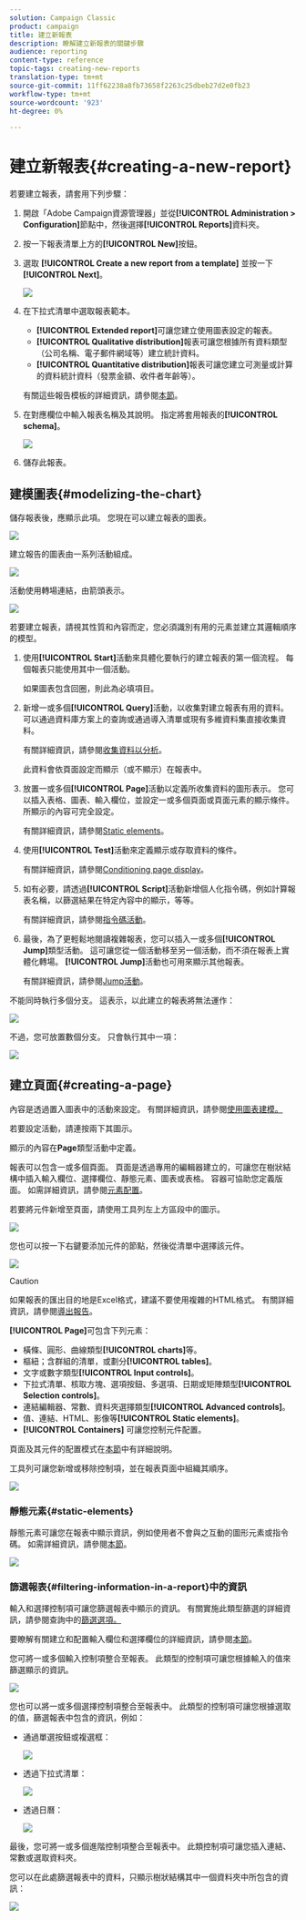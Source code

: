 ```yaml
---
solution: Campaign Classic
product: campaign
title: 建立新報表
description: 瞭解建立新報表的關鍵步驟
audience: reporting
content-type: reference
topic-tags: creating-new-reports
translation-type: tm+mt
source-git-commit: 11ff62238a8fb73658f2263c25dbeb27d2e0fb23
workflow-type: tm+mt
source-wordcount: '923'
ht-degree: 0%

---
```



# 建立新報表{#creating-a-new-report}

若要建立報表，請套用下列步驟：

1. 開啟「Adobe Campaign資源管理器」並從&#x200B;**[!UICONTROL Administration > Configuration]**&#x200B;節點中，然後選擇&#x200B;**[!UICONTROL Reports]**&#x200B;資料夾。
1. 按一下報表清單上方的&#x200B;**[!UICONTROL New]**&#x200B;按鈕。
1. 選取 **[!UICONTROL Create a new report from a template]** 並按一下 **[!UICONTROL Next]**。

   ![](assets/s_ncs_advuser_report_wizard_new_01.png)

1. 在下拉式清單中選取報表範本。

   * **[!UICONTROL Extended report]**&#x200B;可讓您建立使用圖表設定的報表。
   * **[!UICONTROL Qualitative distribution]**&#x200B;報表可讓您根據所有資料類型（公司名稱、電子郵件網域等）建立統計資料。
   * **[!UICONTROL Quantitative distribution]**&#x200B;報表可讓您建立可測量或計算的資料統計資料（發票金額、收件者年齡等）。

   有關這些報告模板的詳細資訊，請參閱[本節](../../reporting/using/about-descriptive-analysis.md)。

1. 在對應欄位中輸入報表名稱及其說明。 指定將套用報表的&#x200B;**[!UICONTROL schema]**。

   ![](assets/s_ncs_advuser_report_wizard_020.png)

1. 儲存此報表。

## 建模圖表{#modelizing-the-chart}

儲存報表後，應顯示此項。 您現在可以建立報表的圖表。

![](assets/s_ncs_user_report_wizard_021.png)

建立報告的圖表由一系列活動組成。

![](assets/s_ncs_advuser_report_wizard_031.png)

活動使用轉場連結，由箭頭表示。

![](assets/s_ncs_advuser_report_wizard_032.png)

若要建立報表，請視其性質和內容而定，您必須識別有用的元素並建立其邏輯順序的模型。

1. 使用&#x200B;**[!UICONTROL Start]**&#x200B;活動來具體化要執行的建立報表的第一個流程。 每個報表只能使用其中一個活動。

   如果圖表包含回圈，則此為必填項目。

1. 新增一或多個&#x200B;**[!UICONTROL Query]**&#x200B;活動，以收集對建立報表有用的資料。 可以通過資料庫方案上的查詢或通過導入清單或現有多維資料集直接收集資料。

   有關詳細資訊，請參閱[收集資料以分析](../../reporting/using/collecting-data-to-analyze.md)。

   此資料會依頁面設定而顯示（或不顯示）在報表中。

1. 放置一或多個&#x200B;**[!UICONTROL Page]**&#x200B;活動以定義所收集資料的圖形表示。 您可以插入表格、圖表、輸入欄位，並設定一或多個頁面或頁面元素的顯示條件。 所顯示的內容可完全設定。

   有關詳細資訊，請參閱[Static elements](#static-elements)。

1. 使用&#x200B;**[!UICONTROL Test]**&#x200B;活動來定義顯示或存取資料的條件。

   有關詳細資訊，請參閱[Conditioning page display](../../reporting/using/defining-a-conditional-content.md#conditioning-page-display)。

1. 如有必要，請透過&#x200B;**[!UICONTROL Script]**&#x200B;活動新增個人化指令碼，例如計算報表名稱，以篩選結果在特定內容中的顯示，等等。

   有關詳細資訊，請參閱[指令碼活動](../../reporting/using/advanced-functionalities.md#script-activity)。

1. 最後，為了更輕鬆地閱讀複雜報表，您可以插入一或多個&#x200B;**[!UICONTROL Jump]**&#x200B;類型活動。 這可讓您從一個活動移至另一個活動，而不須在報表上實體化轉場。 **[!UICONTROL Jump]**&#x200B;活動也可用來顯示其他報表。

   有關詳細資訊，請參閱[Jump活動](../../reporting/using/advanced-functionalities.md#jump-activity)。

不能同時執行多個分支。 這表示，以此建立的報表將無法運作：

![](assets/reporting_graph_sample_ko.png)

不過，您可放置數個分支。 只會執行其中一項：

![](assets/reporting_graph_sample_ok.png)

## 建立頁面{#creating-a-page}

內容是透過置入圖表中的活動來設定。 有關詳細資訊，請參閱[使用圖表建模。](#modelizing-the-chart)

若要設定活動，請連按兩下其圖示。

顯示的內容在&#x200B;**Page**&#x200B;類型活動中定義。

報表可以包含一或多個頁面。 頁面是透過專用的編輯器建立的，可讓您在樹狀結構中插入輸入欄位、選擇欄位、靜態元素、圖表或表格。 容器可協助您定義版面。 如需詳細資訊，請參閱[元素配置](../../reporting/using/element-layout.md)。

若要將元件新增至頁面，請使用工具列左上方區段中的圖示。

![](assets/reporting_add_component_in_page.png)

您也可以按一下右鍵要添加元件的節點，然後從清單中選擇該元件。

![](assets/s_ncs_advuser_report_wizard_09.png)

>[!CAUTION]
>
>如果報表的匯出目的地是Excel格式，建議不要使用複雜的HTML格式。 有關詳細資訊，請參閱[導出報告](../../reporting/using/actions-on-reports.md#exporting-a-report)。

**[!UICONTROL Page]**&#x200B;可包含下列元素：

* 橫條、圓形、曲線類型&#x200B;**[!UICONTROL charts]**&#x200B;等。
* 樞紐；含群組的清單，或劃分&#x200B;**[!UICONTROL tables]**。
* 文字或數字類型&#x200B;**[!UICONTROL Input controls]**。
* 下拉式清單、核取方塊、選項按鈕、多選項、日期或矩陣類型&#x200B;**[!UICONTROL Selection controls]**。
* 連結編輯器、常數、資料夾選擇類型&#x200B;**[!UICONTROL Advanced controls]**。
* 值、連結、HTML、影像等&#x200B;**[!UICONTROL Static elements]**。
* **[!UICONTROL Containers]** 可讓您控制元件配置。

頁面及其元件的配置模式在[本節](../../web/using/about-web-forms.md)中有詳細說明。

工具列可讓您新增或移除控制項，並在報表頁面中組織其順序。

![](assets/s_ncs_advuser_report_wizard_08.png)

### 靜態元素{#static-elements}

靜態元素可讓您在報表中顯示資訊，例如使用者不會與之互動的圖形元素或指令碼。 如需詳細資訊，請參閱[本節](../../web/using/static-elements-in-a-web-form.md#inserting-html-content)。

![](assets/s_advuser_report_page_activity_03.png)

### 篩選報表{#filtering-information-in-a-report}中的資訊

輸入和選擇控制項可讓您篩選報表中顯示的資訊。 有關實施此類型篩選的詳細資訊，請參閱查詢中的[篩選選項。](../../reporting/using/collecting-data-to-analyze.md#filtering-options-in-the-queries)

要瞭解有關建立和配置輸入欄位和選擇欄位的詳細資訊，請參閱[本節](../../web/using/about-web-forms.md)。

您可將一或多個輸入控制項整合至報表。 此類型的控制項可讓您根據輸入的值來篩選顯示的資訊。

![](assets/reporting_control_text.png)

您也可以將一或多個選擇控制項整合至報表中。 此類型的控制項可讓您根據選取的值，篩選報表中包含的資訊，例如：

* 通過單選按鈕或複選框：

   ![](assets/reporting_radio_buttons.png)

* 透過下拉式清單：

   ![](assets/reporting_control_list.png)

* 透過日曆：

   ![](assets/reporting_control_date.png)

最後，您可將一或多個進階控制項整合至報表中。 此類控制項可讓您插入連結、常數或選取資料夾。

您可以在此處篩選報表中的資料，只顯示樹狀結構其中一個資料夾中所包含的資訊：

![](assets/reporting_control_folder.png)
